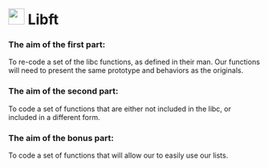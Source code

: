 # <img height="32" width="32" src="https://unpkg.com/simple-icons@v6/icons/c.svg" /> Libft
### The aim of the first part: 
To re-code a set of the libc functions, as defined in their man. Our functions will need to present the same prototype and behaviors as the originals.
### The aim of the second part:
To code a set of functions that are either not included in the libc, or included in a different form.
### The aim of the bonus part:
To code a set of functions that will allow our to easily use our lists.
